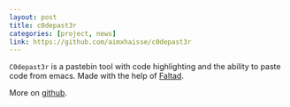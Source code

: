 ```yaml
---
layout: post
title: c0depast3r
categories: [project, news]
link: https://github.com/aimxhaisse/c0depast3r
---
```


`C0depast3r` is a pastebin tool with code highlighting and the ability
to paste code from emacs. Made with the help of
[Faltad](http://faltad.sbrk.org).

More on [github](https://github.com/aimxhaisse/c0depast3r).
